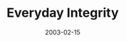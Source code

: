 ---
layout: message
category: message
series: "Everyday Enron"
title: "Everyday Integrity"
date: 2003-02-15
audio-description: "Lately, it seems the Wall Street Journal looks more like the National Enquirer. And, it doesn't stop with the business page. Whether its work, family or friendships, words like integrity and honesty seem to be distant memories."
audio: "http://www.crossroads.net/audio/2003%20-%20February%20-%20Everyday%20Enron/01_02-16-93_Everyday_Integrity.mp3"
audio-title: "Everyday Integrity"
audio-duration: "36&#58;22"
---